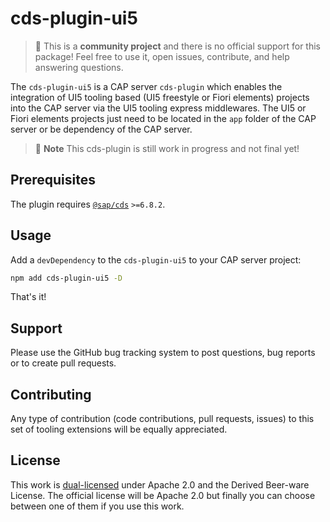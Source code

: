 # cds-plugin-ui5

> :wave: This is a **community project** and there is no official support for this package! Feel free to use it, open issues, contribute, and help answering questions.

The `cds-plugin-ui5` is a CAP server `cds-plugin` which enables the integration of UI5 tooling based (UI5 freestyle or Fiori elements) projects into the CAP server via the UI5 tooling express middlewares. The UI5 or Fiori elements projects just need to be located in the `app` folder of the CAP server or be dependency of the CAP server.

> :construction: **Note**
> This cds-plugin is still work in progress and not final yet!

## Prerequisites

The plugin requires [`@sap/cds`](https://www.npmjs.com/package/@sap/cds) `>=6.8.2`.

## Usage

Add a `devDependency` to the `cds-plugin-ui5` to your CAP server project:

```sh
npm add cds-plugin-ui5 -D
```

That's it!

## Support

Please use the GitHub bug tracking system to post questions, bug reports or to create pull requests.

## Contributing

Any type of contribution (code contributions, pull requests, issues) to this set of tooling extensions will be equally appreciated.

## License

This work is [dual-licensed](../../LICENSE) under Apache 2.0 and the Derived Beer-ware License. The official license will be Apache 2.0 but finally you can choose between one of them if you use this work.
